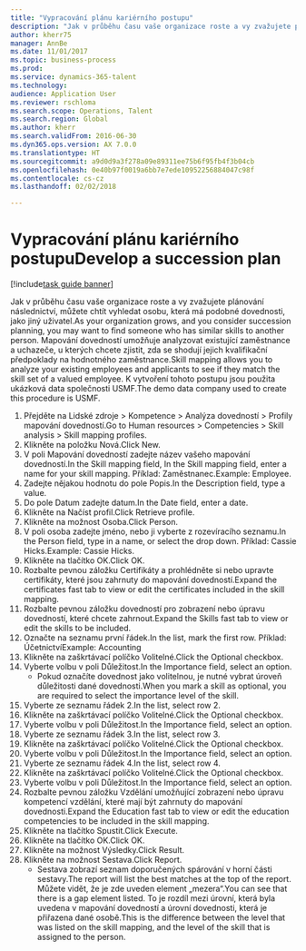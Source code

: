 ```yaml
--- 
title: "Vypracování plánu kariérního postupu"
description: "Jak v průběhu času vaše organizace roste a vy zvažujete plánování následnictví, můžete chtít vyhledat osobu, která má podobné dovednosti, jako jiný uživatel."
author: kherr75
manager: AnnBe
ms.date: 11/01/2017
ms.topic: business-process
ms.prod: 
ms.service: dynamics-365-talent
ms.technology: 
audience: Application User
ms.reviewer: rschloma
ms.search.scope: Operations, Talent
ms.search.region: Global
ms.author: kherr
ms.search.validFrom: 2016-06-30
ms.dyn365.ops.version: AX 7.0.0
ms.translationtype: HT
ms.sourcegitcommit: a9d0d9a3f278a09e89311ee75b6f95fb4f3b04cb
ms.openlocfilehash: 0e40b97f0019a6bb7e7ede10952256884047c98f
ms.contentlocale: cs-cz
ms.lasthandoff: 02/02/2018

---
```

# <a name="develop-a-succession-plan"></a><span data-ttu-id="df256-103">Vypracování plánu kariérního postupu</span><span class="sxs-lookup"><span data-stu-id="df256-103">Develop a succession plan</span></span>

[!include[task guide banner](../../includes/task-guide-banner.md)]

<span data-ttu-id="df256-104">Jak v průběhu času vaše organizace roste a vy zvažujete plánování následnictví, můžete chtít vyhledat osobu, která má podobné dovednosti, jako jiný uživatel.</span><span class="sxs-lookup"><span data-stu-id="df256-104">As your organization grows, and you consider succession planning, you may want to find someone who has similar skills to another person.</span></span>  <span data-ttu-id="df256-105">Mapování dovedností umožňuje analyzovat existující zaměstnance a uchazeče, u kterých chcete zjistit, zda se shodují jejich kvalifikační předpoklady na hodnotného zaměstnance.</span><span class="sxs-lookup"><span data-stu-id="df256-105">Skill mapping allows you to analyze your existing employees and applicants to see if they match the skill set of a valued employee.</span></span> <span data-ttu-id="df256-106">K vytvoření tohoto postupu jsou použita ukázková data společnosti USMF.</span><span class="sxs-lookup"><span data-stu-id="df256-106">The demo data company used to create this procedure is USMF.</span></span>

1. <span data-ttu-id="df256-107">Přejděte na Lidské zdroje > Kompetence > Analýza dovedností > Profily mapování dovedností.</span><span class="sxs-lookup"><span data-stu-id="df256-107">Go to Human resources > Competencies > Skill analysis > Skill mapping profiles.</span></span>
2. <span data-ttu-id="df256-108">Klikněte na položku Nová.</span><span class="sxs-lookup"><span data-stu-id="df256-108">Click New.</span></span>
3. <span data-ttu-id="df256-109">V poli Mapování dovedností zadejte název vašeho mapování dovedností.</span><span class="sxs-lookup"><span data-stu-id="df256-109">In the Skill mapping field, In the Skill mapping field, enter a name for your skill mapping.</span></span>  <span data-ttu-id="df256-110">Příklad: Zaměstnanec.</span><span class="sxs-lookup"><span data-stu-id="df256-110">Example: Employee.</span></span>
4. <span data-ttu-id="df256-111">Zadejte nějakou hodnotu do pole Popis.</span><span class="sxs-lookup"><span data-stu-id="df256-111">In the Description field, type a value.</span></span>
5. <span data-ttu-id="df256-112">Do pole Datum zadejte datum.</span><span class="sxs-lookup"><span data-stu-id="df256-112">In the Date field, enter a date.</span></span>
6. <span data-ttu-id="df256-113">Klikněte na Načíst profil.</span><span class="sxs-lookup"><span data-stu-id="df256-113">Click Retrieve profile.</span></span>
7. <span data-ttu-id="df256-114">Klikněte na možnost Osoba.</span><span class="sxs-lookup"><span data-stu-id="df256-114">Click Person.</span></span>
8. <span data-ttu-id="df256-115">V poli osoba zadejte jméno, nebo ji vyberte z rozevíracího seznamu.</span><span class="sxs-lookup"><span data-stu-id="df256-115">In the Person field, type in a name, or select the drop down.</span></span>  <span data-ttu-id="df256-116">Příklad: Cassie Hicks.</span><span class="sxs-lookup"><span data-stu-id="df256-116">Example: Cassie Hicks.</span></span>
9. <span data-ttu-id="df256-117">Klikněte na tlačítko OK.</span><span class="sxs-lookup"><span data-stu-id="df256-117">Click OK.</span></span>
10. <span data-ttu-id="df256-118">Rozbalte pevnou záložku Certifikáty a prohlédněte si nebo upravte certifikáty, které jsou zahrnuty do mapování dovedností.</span><span class="sxs-lookup"><span data-stu-id="df256-118">Expand the certificates fast tab to view or edit the certificates included in the skill mapping.</span></span>
11. <span data-ttu-id="df256-119">Rozbalte pevnou záložku dovedností pro zobrazení nebo úpravu dovedností, které chcete zahrnout.</span><span class="sxs-lookup"><span data-stu-id="df256-119">Expand the Skills fast tab to view or edit the skills to be included.</span></span>
12. <span data-ttu-id="df256-120">Označte na seznamu první řádek.</span><span class="sxs-lookup"><span data-stu-id="df256-120">In the list, mark the first row.</span></span>  <span data-ttu-id="df256-121">Příklad: Účetnictví</span><span class="sxs-lookup"><span data-stu-id="df256-121">Example:  Accounting</span></span>
13. <span data-ttu-id="df256-122">Klikněte na zaškrtávací políčko Volitelné.</span><span class="sxs-lookup"><span data-stu-id="df256-122">Click the Optional checkbox.</span></span>
14. <span data-ttu-id="df256-123">Vyberte volbu v poli Důležitost.</span><span class="sxs-lookup"><span data-stu-id="df256-123">In the Importance field, select an option.</span></span>
    * <span data-ttu-id="df256-124">Pokud označíte dovednost jako volitelnou, je nutné vybrat úroveň důležitosti dané dovednosti.</span><span class="sxs-lookup"><span data-stu-id="df256-124">When you mark a skill as optional, you are required to select the importance level of the skill.</span></span>  
15. <span data-ttu-id="df256-125">Vyberte ze seznamu řádek 2.</span><span class="sxs-lookup"><span data-stu-id="df256-125">In the list, select row 2.</span></span>
16. <span data-ttu-id="df256-126">Klikněte na zaškrtávací políčko Volitelné.</span><span class="sxs-lookup"><span data-stu-id="df256-126">Click the Optional checkbox.</span></span>
17. <span data-ttu-id="df256-127">Vyberte volbu v poli Důležitost.</span><span class="sxs-lookup"><span data-stu-id="df256-127">In the Importance field, select an option.</span></span>
18. <span data-ttu-id="df256-128">Vyberte ze seznamu řádek 3.</span><span class="sxs-lookup"><span data-stu-id="df256-128">In the list, select row 3.</span></span>
19. <span data-ttu-id="df256-129">Klikněte na zaškrtávací políčko Volitelné.</span><span class="sxs-lookup"><span data-stu-id="df256-129">Click the Optional checkbox.</span></span>
20. <span data-ttu-id="df256-130">Vyberte volbu v poli Důležitost.</span><span class="sxs-lookup"><span data-stu-id="df256-130">In the Importance field, select an option.</span></span>
21. <span data-ttu-id="df256-131">Vyberte ze seznamu řádek 4.</span><span class="sxs-lookup"><span data-stu-id="df256-131">In the list, select row 4.</span></span>
22. <span data-ttu-id="df256-132">Klikněte na zaškrtávací políčko Volitelné.</span><span class="sxs-lookup"><span data-stu-id="df256-132">Click the Optional checkbox.</span></span>
23. <span data-ttu-id="df256-133">Vyberte volbu v poli Důležitost.</span><span class="sxs-lookup"><span data-stu-id="df256-133">In the Importance field, select an option.</span></span>
24. <span data-ttu-id="df256-134">Rozbalte pevnou záložku Vzdělání umožňující zobrazení nebo úpravu kompetencí vzdělání, které mají být zahrnuty do mapování dovednosti.</span><span class="sxs-lookup"><span data-stu-id="df256-134">Expand the Education fast tab to view or edit the education competencies to be included in the skill mapping.</span></span>
25. <span data-ttu-id="df256-135">Klikněte na tlačítko Spustit.</span><span class="sxs-lookup"><span data-stu-id="df256-135">Click Execute.</span></span>
26. <span data-ttu-id="df256-136">Klikněte na tlačítko OK.</span><span class="sxs-lookup"><span data-stu-id="df256-136">Click OK.</span></span>
27. <span data-ttu-id="df256-137">Klikněte na možnost Výsledky.</span><span class="sxs-lookup"><span data-stu-id="df256-137">Click Result.</span></span>
28. <span data-ttu-id="df256-138">Klikněte na možnost Sestava.</span><span class="sxs-lookup"><span data-stu-id="df256-138">Click Report.</span></span>
    * <span data-ttu-id="df256-139">Sestava zobrazí seznam doporučených spárování v horní části sestavy.</span><span class="sxs-lookup"><span data-stu-id="df256-139">The report will list the best matches at the top of the report.</span></span>  <span data-ttu-id="df256-140">Můžete vidět, že je zde uveden element „mezera“.</span><span class="sxs-lookup"><span data-stu-id="df256-140">You can see that there is a gap element listed.</span></span>  <span data-ttu-id="df256-141">To je rozdíl mezi úrovní, která byla uvedena v mapování dovedností a úrovní dovednosti, která je přiřazena dané osobě.</span><span class="sxs-lookup"><span data-stu-id="df256-141">This is the difference between the level that was listed on the skill mapping, and the level of the skill that is assigned to the person.</span></span>  


